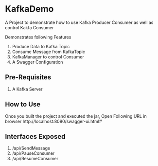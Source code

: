 # KafkaDemo
A Project to demonstrate how to use Kafka Producer Consumer as well as control Kakfa Consumer

Demonstrates following Features

1. Produce Data to Kafka Topic
2. Consume Message from KafkaTopic
3. KafkaManager to control Consumer
4. A Swagger Configuration

Pre-Requisites
--------------

1. A Kafka Server

How to Use
----------

Once you built the project and executed the jar, Open Following URL in browser http://localhost:8080/swagger-ui.html#

Interfaces Exposed
------------------

1. /api/SendMessage
2. /api/PauseConsumer
3. /api/ResumeConsumer
